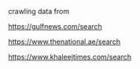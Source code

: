 crawling data from 

https://gulfnews.com/search

https://www.thenational.ae/search

https://www.khaleejtimes.com/search
